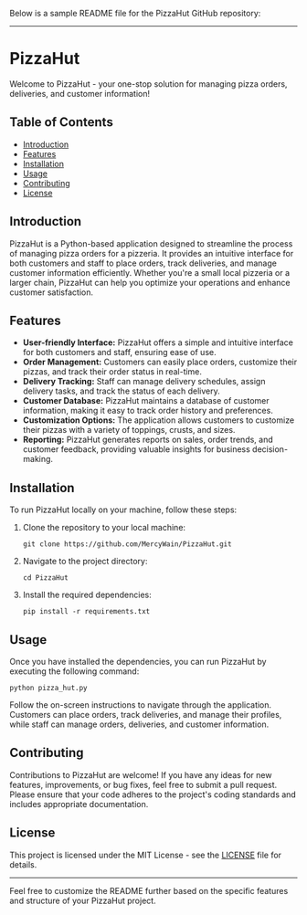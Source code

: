Below is a sample README file for the PizzaHut GitHub repository:

---

# PizzaHut

Welcome to PizzaHut - your one-stop solution for managing pizza orders, deliveries, and customer information!

## Table of Contents
- [Introduction](#introduction)
- [Features](#features)
- [Installation](#installation)
- [Usage](#usage)
- [Contributing](#contributing)
- [License](#license)

## Introduction
PizzaHut is a Python-based application designed to streamline the process of managing pizza orders for a pizzeria. It provides an intuitive interface for both customers and staff to place orders, track deliveries, and manage customer information efficiently. Whether you're a small local pizzeria or a larger chain, PizzaHut can help you optimize your operations and enhance customer satisfaction.

## Features
- **User-friendly Interface:** PizzaHut offers a simple and intuitive interface for both customers and staff, ensuring ease of use.
- **Order Management:** Customers can easily place orders, customize their pizzas, and track their order status in real-time.
- **Delivery Tracking:** Staff can manage delivery schedules, assign delivery tasks, and track the status of each delivery.
- **Customer Database:** PizzaHut maintains a database of customer information, making it easy to track order history and preferences.
- **Customization Options:** The application allows customers to customize their pizzas with a variety of toppings, crusts, and sizes.
- **Reporting:** PizzaHut generates reports on sales, order trends, and customer feedback, providing valuable insights for business decision-making.

## Installation
To run PizzaHut locally on your machine, follow these steps:
1. Clone the repository to your local machine:
   ```
   git clone https://github.com/MercyWain/PizzaHut.git
   ```
2. Navigate to the project directory:
   ```
   cd PizzaHut
   ```
3. Install the required dependencies:
   ```
   pip install -r requirements.txt
   ```

## Usage
Once you have installed the dependencies, you can run PizzaHut by executing the following command:
```
python pizza_hut.py
```
Follow the on-screen instructions to navigate through the application. Customers can place orders, track deliveries, and manage their profiles, while staff can manage orders, deliveries, and customer information.

## Contributing
Contributions to PizzaHut are welcome! If you have any ideas for new features, improvements, or bug fixes, feel free to submit a pull request. Please ensure that your code adheres to the project's coding standards and includes appropriate documentation.

## License
This project is licensed under the MIT License - see the [LICENSE](LICENSE) file for details.

---

Feel free to customize the README further based on the specific features and structure of your PizzaHut project.

